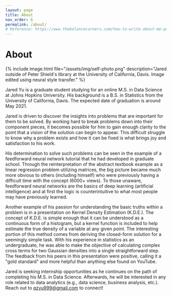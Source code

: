 ```yaml
---
layout: page
title: About
nav_order: 6
permalink: /about/
# Reference: https://www.thebalancecareers.com/how-to-write-about-me-page-examples-4142367
---
```

# About
{% include image.html file="/assets/img/self-photo.png" description="Jared outside of Peter Shield's library at the University of California, Davis. Image edited using neural style transfer." %}

Jared Yu is a graduate student studying for an online M.S. in Data Science at Johns Hopkins University. His background is a B.S. in Statistics from the University of California, Davis. The expected date of graduation is around May 2021.

Jared is driven to discover the insights into problems that are important for them to be solved. By working hard to break problems down into their component pieces, it becomes possible for him to gain enough clarity to the point that a vision of the solution can begin to appear. This difficult struggle to know why a problem exists and how it can be fixed is what brings joy and satisfaction to his work.

His determination to solve such problems can be seen in the example of a feedforward neural network tutorial that he had developed in graduate school. Through the reinterpretation of the abstract textbook example as a linear regression problem utilizing matrices, the big picture became much more obvious to others (including himself) who were previously having a difficult time with the concept (6000+ views). To those unaware, feedforward neural networks are the basics of deep learning (artificial intelligence) and at first the logic is counterintuitive to what most people may have previously learned.

Another example of his passion for understanding the basic truths within a problem is in a presentation on Kernel Density Estimation (K.D.E.). The concept of K.D.E. is simple enough that it can be understood as a continuous form of a histogram, but a kernel function is included to help estimate the true density of a variable at any given point. The interesting portion of this method comes from deriving the closed-form solution for a seemingly simple task. With his experience in statistics as an undergraduate, he was able to make the objective of calculating complex cross terms for two Gaussian densities into a single straightforward step. The feedback from his peers in this presentation were positive, calling it a "gold standard" and more helpful than anything else found on YouTube.

Jared is seeking internship opportunities as he continues on the path of completing his M.S. in Data Science. Afterwards, he will be interested in any role related to data analytics (e.g., data science, business analysis, etc.). Reach out to <a href="{{ site.data.social-media.email.href }}{{ site.data.social-media.email.id }}" title="Email me">qzyu999@gmail.com</a> to connect!
